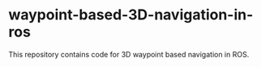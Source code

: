 # waypoint-based-3D-navigation-in-ros
This repository contains code for 3D waypoint based navigation in ROS.
